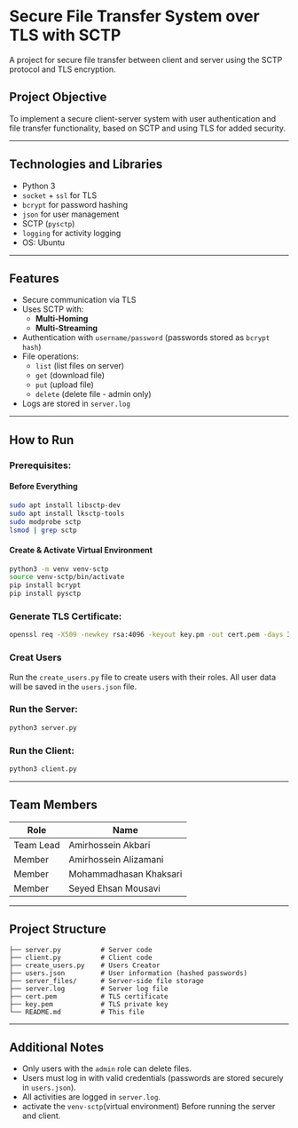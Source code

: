 
# Secure File Transfer System over TLS with SCTP

A project for secure file transfer between client and server using the SCTP protocol and TLS encryption.

##  Project Objective
To implement a secure client-server system with user authentication and file transfer functionality, based on SCTP and using TLS for added security.

---

##  Technologies and Libraries
- Python 3
- `socket` + `ssl` for TLS
- `bcrypt` for password hashing
- `json` for user management
- SCTP (`pysctp`)
- `logging` for activity logging
- OS: Ubuntu

---

##  Features
- Secure communication via TLS
- Uses SCTP with:
  - **Multi-Homing**
  - **Multi-Streaming**
- Authentication with `username/password` (passwords stored as `bcrypt hash`)
- File operations:
  - `list` (list files on server)
  - `get` (download file)
  - `put` (upload file)
  - `delete` (delete file - admin only)
- Logs are stored in `server.log`

---

##  How to Run

### Prerequisites:

#### Before Everything

```bash 
sudo apt install libsctp-dev
sudo apt install lksctp-tools
sudo modprobe sctp
lsmod | grep sctp
```

#### Create & Activate Virtual Environment
```bash
python3 -m venv venv-sctp
source venv-sctp/bin/activate
pip install bcrypt
pip install pysctp
```

### Generate TLS Certificate:
```bash
openssl req -X509 -newkey rsa:4096 -keyout key.pm -out cert.pem -days 365 -nodes
```

### Creat Users
Run the `create_users.py` file to create users with their roles.
All user data will be saved in the `users.json` file.


### Run the Server:
```bash
python3 server.py
```

### Run the Client:
```bash
python3 client.py
```

---

##  Team Members

| Role     | Name                  |
|----------|-----------------------|
| Team Lead | Amirhossein Akbari   |
| Member   | Amirhossein Alizamani |
| Member   | Mohammadhasan Khaksari |
| Member   | Seyed Ehsan Mousavi   |

---

##  Project Structure

```
├── server.py          # Server code
├── client.py          # Client code
├── create_users.py    # Users Creator 
├── users.json         # User information (hashed passwords)
├── server_files/      # Server-side file storage
├── server.log         # Server log file
├── cert.pem           # TLS certificate
├── key.pem            # TLS private key
└── README.md          # This file
```

---

##  Additional Notes
- Only users with the `admin` role can delete files.
- Users must log in with valid credentials (passwords are stored securely in `users.json`).
- All activities are logged in `server.log`.
- activate the `venv-sctp`(virtual environment) Before running the server and client.
